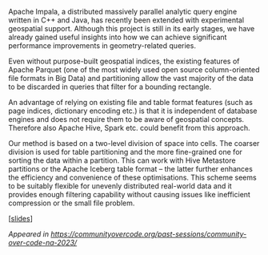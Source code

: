 <!--
.. title: Efficient handling of geometry data in Apache Impala with Parquet files
.. slug: efficient-handling-of-geometry-data-in-apache-impala-with-parquet-files
.. date: 2023-10-10 08:00:00 UTC-03:00
.. tags: ccna23
.. category: talks
.. link:
.. description:
.. type: text
.. author: Csaba Ringhofer, Daniel Becker
-->

Apache Impala, a distributed massively parallel analytic query engine written in C++ and Java, has
recently been extended with experimental geospatial support. Although this project is still in its
early stages, we have already gained useful insights into how we can achieve significant performance
improvements in geometry-related queries.

Even without purpose-built geospatial indices, the existing features of Apache Parquet (one of the
most widely used open source column-oriented file formats in Big Data) and partitioning allow the
vast majority of the data to be discarded in queries that filter for a bounding rectangle.

An advantage of relying on existing file and table format features (such as page indices, dictionary
encoding etc.) is that it is independent of database engines and does not require them to be aware
of geospatial concepts. Therefore also Apache Hive, Spark etc. could benefit from this approach.

Our method is based on a two-level division of space into cells. The coarser division is used for
table partitioning and the more fine-grained one for sorting the data within a partition. This can
work with Hive Metastore partitions or the Apache Iceberg table format – the latter further enhances
the efficiency and convenience of these optimisations. This scheme seems to be suitably flexible for
unevenly distributed real-world data and it provides enough filtering capability without causing
issues like inefficient compression or the small file problem.

[[slides](https://impala.apache.org/gh-docs/tue_geospatial_ringhofer-becker-daniel-becker.pdf)]

_Appeared in <https://communityovercode.org/past-sessions/community-over-code-na-2023/>_
